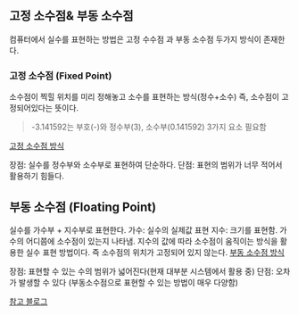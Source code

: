 ## 고정 소수점& 부동 소수점

컴퓨터에서 실수를 표현하는 방법은 고정 수수점 과 부동 소수점 두가지 방식이 존재한다.

### 고정 소수점 (Fixed Point)

소수점이 찍힐 위치를 미리 정해놓고 소수를 표현하는 방식(정수+소수) 즉, 소수점이 고정되어있다는 뜻이다.

> -3.141592는 부호(-)와 정수부(3), 소수부(0.141592) 3가지 요소 필요함

[고정 소수점 방식](http://tcpschool.com/lectures/img_c_fixed_point.png)

장점: 실수를 정수부와 소수부로 표현하여 단순하다.
단점: 표현의 범위가 너무 적어서 활용하기 힘들다.

## 부동 소수점 (Floating Point)

실수를 가수부 + 지수부로 표현한다.
가수: 실수의 실제값 표현
지수: 크기를 표현함. 가수의 어디쯤에 소수점이 있는지 나타냄.
지수의 값에 따라 소수점이 움직이는 방식을 활용한 실수 표현 방법이다.
즉 소수점의 위치가 고정되어 있지 않는다.
[부동 소수점 방식](http://tcpschool.com/lectures/img_c_floating_point_32.png)

장점: 표현할 수 있는 수의 범위가 넓어진다(현재 대부분 시스템에서 활용 중)
단점: 오차가 발생할 수 있다 (부동소수점으로 표현할 수 있는 방법이 매우 다양함)

[참고 블로그](https://m.blog.naver.com/PostView.naver?isHttpsRedirect=true&blogId=7rlaguswns7&logNo=221349728794)
